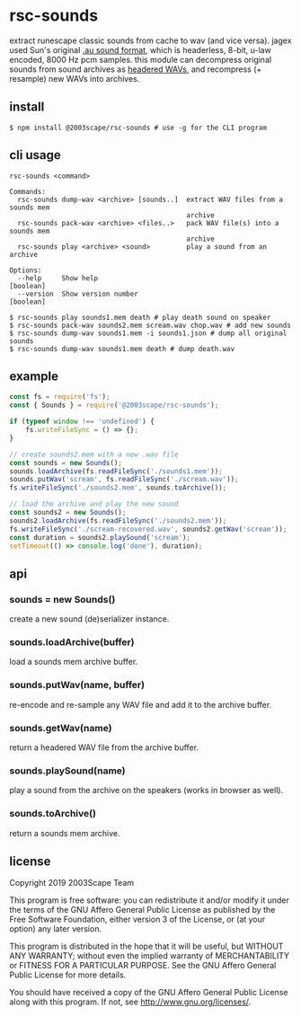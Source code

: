 # rsc-sounds
extract runescape classic sounds from cache to wav (and vice versa). jagex used
Sun's original [.au sound format](https://en.wikipedia.org/wiki/Au_file_format),
which is headerless, 8-bit, u-law encoded, 8000 Hz pcm samples. this module can
decompress original sounds from sound archives as
[headered WAVs](https://en.wikipedia.org/wiki/WAV), and recompress (+ resample)
new WAVs into archives.

## install

    $ npm install @2003scape/rsc-sounds # use -g for the CLI program

## cli usage
```
rsc-sounds <command>

Commands:
  rsc-sounds dump-wav <archive> [sounds..]  extract WAV files from a sounds mem
                                            archive
  rsc-sounds pack-wav <archive> <files..>   pack WAV file(s) into a sounds mem
                                            archive
  rsc-sounds play <archive> <sound>         play a sound from an archive

Options:
  --help     Show help                                                 [boolean]
  --version  Show version number                                       [boolean]
```

    $ rsc-sounds play sounds1.mem death # play death sound on speaker
    $ rsc-sounds pack-wav sounds2.mem scream.wav chop.wav # add new sounds
    $ rsc-sounds dump-wav sounds1.mem -i sounds1.json # dump all original sounds
    $ rsc-sounds dump-wav sounds1.mem death # dump death.wav

## example
```javascript
const fs = require('fs');
const { Sounds } = require('@2003scape/rsc-sounds');

if (typeof window !== 'undefined') {
    fs.writeFileSync = () => {};
}

// create sounds2.mem with a new .wav file
const sounds = new Sounds();
sounds.loadArchive(fs.readFileSync('./sounds1.mem'));
sounds.putWav('scream', fs.readFileSync('./scream.wav'));
fs.writeFileSync('./sounds2.mem', sounds.toArchive());

// load the archive and play the new sound
const sounds2 = new Sounds();
sounds2.loadArchive(fs.readFileSync('./sounds2.mem'));
fs.writeFileSync('./scream-recovered.wav', sounds2.getWav('scream'));
const duration = sounds2.playSound('scream');
setTimeout(() => console.log('done'), duration);
```

## api
### sounds = new Sounds()
create a new sound (de)serializer instance.

### sounds.loadArchive(buffer)
load a sounds mem archive buffer.

### sounds.putWav(name, buffer)
re-encode and re-sample any WAV file and add it to the archive buffer.

### sounds.getWav(name)
return a headered WAV file from the archive buffer.

### sounds.playSound(name)
play a sound from the archive on the speakers (works in browser as well).

### sounds.toArchive()
return a sounds mem archive.

## license
Copyright 2019  2003Scape Team

This program is free software: you can redistribute it and/or modify it under
the terms of the GNU Affero General Public License as published by the
Free Software Foundation, either version 3 of the License, or (at your option)
any later version.

This program is distributed in the hope that it will be useful, but WITHOUT ANY
WARRANTY; without even the implied warranty of MERCHANTABILITY or FITNESS FOR A
PARTICULAR PURPOSE. See the GNU Affero General Public License for more details.

You should have received a copy of the GNU Affero General Public License along
with this program. If not, see http://www.gnu.org/licenses/.
